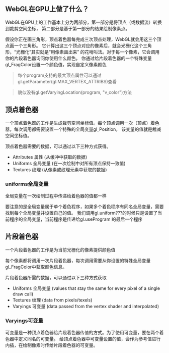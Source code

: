 ## WebGL在GPU上做了什么？
WebGL在GPU上的工作基本上分为两部分，第一部分是将顶点（或数据流）转换到裁剪空间坐标， 第二部分是基于第一部分的结果绘制像素点。



假设你正在画三角形，顶点着色器每完成三次顶点处理，WebGL就会用这三个顶点画一个三角形。 它计算出这三个顶点对应的像素后，就会光栅化这个三角形，“光栅化”其实就是“用像素画出来” 的花哨叫法。对于每一个像素，它会调用你的片段着色器询问你使用什么颜色。 你通过给片段着色器的一个特殊变量gl_FragColor设置一个颜色值，实现自定义像素颜色

>每个program支持的最大顶点属性可以通过gl.getParameter(gl.MAX_VERTEX_ATTRIBS)查看


>貌似没有gl.getVaryingLocation(program, "v_color")方法


## 顶点着色器
一个顶点着色器的工作是生成裁剪空间坐标值。每个顶点调用一次（顶点）着色器，每次调用都需要设置一个特殊的全局变量gl_Position， 该变量的值就是裁减空间坐标值。

顶点着色器需要的数据，可以通过以下三种方式获得。

- Attributes 属性 (从缓冲中获取的数据)
- Uniforms 全局变量 (在一次绘制中对所有顶点保持一致值)
- Textures 纹理 (从像素或纹理元素中获取的数据)


### uniforms全局变量
全局变量在一次绘制过程中传递给着色器的值都一样

要注意的是全局变量属于单个着色程序，如果多个着色程序有同名全局变量，需要找到每个全局变量并设置自己的值。 我们调用gl.uniform???的时候只是设置了当前程序的全局变量，当前程序是传递给gl.useProgram 的最后一个程序


## 片段着色器
一个片段着色器的工作是为当前光栅化的像素提供颜色值

每个像素都将调用一次片段着色器，每次调用需要从你设置的特殊全局变量gl_FragColor中获取颜色信息。

片段着色器所需的数据，可以通过以下三种方式获取
- Uniforms 全局变量 (values that stay the same for every pixel of a single draw call)
- Textures 纹理 (data from pixels/texels)
- Varyings 可变量 (data passed from the vertex shader and interpolated)

### Varyings可变量
可变量是一种顶点着色器给片段着色器传值的方式。为了使用可变量，要在两个着色器中定义同名的可变量。 给顶点着色器中可变量设置的值，会作为参考值进行内插，在绘制像素时传给片段着色器的可变量。